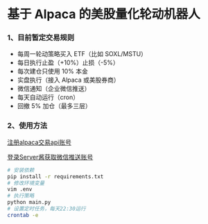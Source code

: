 # 基于 Alpaca 的美股量化轮动机器人
### 1、目前暂定交易规则
- 每周一轮动策略买入 ETF（比如 SOXL/MSTU）
- 每日执行止盈（+10%）止损（-5%）
- 每次建仓只使用 10% 本金
- 实盘执行（接入 Alpaca 或美股券商）
- 微信通知（企业微信推送）
- 每天自动运行（cron）
- 回撤 5% 加仓（最多三层）
### 2、使用方法
[注册alpaca交易api账号](https://alpaca.markets/)

[登录Server酱获取微信推送账号](https://sct.ftqq.com/login)
```bash
# 安装依赖
pip install -r requirements.txt
# 修改环境变量
vim .env
# 执行策略
python main.py
# 设置定时任务，每天22:30运行
crontab -e
```